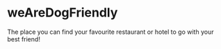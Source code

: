 # weAreDogFriendly
The place you can find your favourite restaurant or hotel to go with your best friend!
